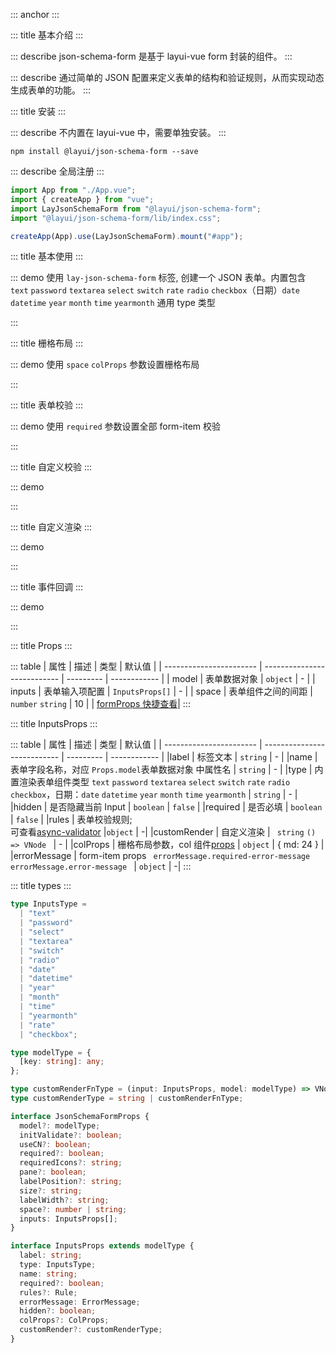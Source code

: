 ::: anchor
:::

::: title 基本介绍
:::

::: describe json-schema-form 是基于 layui-vue form 封装的组件。
:::

::: describe 通过简单的 JSON 配置来定义表单的结构和验证规则，从而实现动态生成表单的功能。
:::

::: title 安装
:::

::: describe 不内置在 layui-vue 中，需要单独安装。
:::

```
npm install @layui/json-schema-form --save
```

::: describe 全局注册
:::

```js
import App from "./App.vue";
import { createApp } from "vue";
import LayJsonSchemaForm from "@layui/json-schema-form";
import "@layui/json-schema-form/lib/index.css";

createApp(App).use(LayJsonSchemaForm).mount("#app");
```

::: title 基本使用
:::

::: demo 使用 `lay-json-schema-form` 标签, 创建一个 JSON 表单。内置包含 `text` `password` `textarea` `select` `switch` `rate` `radio` `checkbox`（日期）`date` `datetime` `year` `month` `time` `yearmonth` 通用 type 类型

<template>
  <lay-json-schema-form :model="form" :inputs="inputs1" ></lay-json-schema-form>
  <lay-button type="primary" @click="submit1">提交</lay-button>
</template>

<script setup>
import { ref, reactive } from 'vue';
import { layer } from '@layui/layer-vue'

const form = reactive({
  name: '凡凡',
  password: '',
  like: '',
  textarea: '',
  switch: true,
  date: '',
  rate: 0,
  radio: 0,
  checkbox: [0]
})

const inputs1 = [
  {
    label: '姓名',
    type: 'text',
    name: "name",
    placeholder: '请输入姓名',
  },
  {
    label: '密码',
    type: 'password',
    name: "password",
    autocomplete: "off",
    placeholder: '请输入密码',
  },
   {
    label: '爱好',
    type: 'select',
    name: "like",
    placeholder: '请选择爱好',
    options: [
      { label: '唱', value: '1' },
      { label: '跳', value: '2' },
      { label: 'rap', value: '3' },
      { label: '篮球', value: '4' }
    ]
  },
  {
    label: '备注',
    type: 'textarea',
    name: "remark",
    placeholder: '请输入备注',
  },
  {
    label: '开关',
    type: 'switch',
    name: "switch",
  },
  {
    label: '评分',
    type: 'rate',
    name: "rate",
  },
  {
    label: '日期',
    type: 'date',
    name: "date",
  },
  {
    label: '单选',
    type: 'radio',
    name: "radio",
    options: [
      {
        label: "运动",
        value: 0,
      },
      {
        label: "编码",
        value: 1,
      },
      {
        label: "运动",
        value: 2,
      },
    ],
  },
  {
    label: '单选-button',
    type: 'radio',
    name: "radio1",
    button: true,
    options: [
      {
        label: "运动",
        value: 0,
      },
      {
        label: "编码",
        value: 1,
      },
      {
        label: "运动",
        value: 2,
      },
    ],
  },
  {
    label: '多选',
    type: 'checkbox',
    name: "checkbox",
    options: [
      {
        label: "运动",
        value: 0,
        skin: "primary"
      },
      {
        label: "编码",
        value: 1,
      },
      {
        label: "运动",
        value: 2,
      },
    ],
  }
]

const submit1 = () => {
  layer.msg(`${JSON.stringify(form)}`, { time: 2000 });
}
</script>

:::

::: title 栅格布局
:::

::: demo 使用 `space` `colProps` 参数设置栅格布局

<template>
  <lay-json-schema-form :space="space" :inputs="inputs2"></lay-json-schema-form>
</template>

<script setup>
import {ref} from 'vue'

const space = ref(20)

const inputs2 = ref([
  {
    label: '栅格布局12',
    name: 'text1',
    type: 'text',
    colProps: {
      md: 12
    }
  },
  {
    label: '栅格布局12',
    name: 'text2',
    type: 'text',
    colProps: {
      md: 12
    }
  },
  {
    label: '栅格布局6',
    name: 'text3',
    type: 'text',
    colProps: {
      md: 6
    }
  },
  {
    label: '栅格布局6',
    name: 'text4',
    type: 'text',
    colProps: {
      md: 6
    }
  },
  {
    label: '栅格布局6',
    name: 'text5',
    type: 'text',
    colProps: {
      md: 6
    }
  },
  {
    label: '栅格布局6',
    name: 'text6',
    type: 'text',
    colProps: {
      md: 6
    }
  }
])

</script>

:::

::: title 表单校验
:::

::: demo 使用 `required` 参数设置全部 form-item 校验

<template>
  <lay-json-schema-form :inputs="inputs3" required></lay-json-schema-form>
</template>

<script setup>
import {ref} from 'vue'
const inputs3 = ref([
  {
    label: '姓名',
    type: 'text',
    name: "name",
    placeholder: '请输入姓名',
  },
  {
    label: '密码',
    type: 'password',
    name: "password",
    autocomplete: "off",
    placeholder: '请输入密码',
  },
])
</script>

:::

::: title 自定义校验
:::

::: demo

<template>
  <lay-json-schema-form :model="form1" ref="formRef1" :inputs="inputs4"></lay-json-schema-form>
  <div style="text-align: center">
    <lay-button @click="submit2" type="primary">提交</lay-button>
    <lay-button @click="reset1">重置表单</lay-button>
    <lay-button @click="clear1">清除校验</lay-button>
  </div>
</template>

<script setup>
import {ref, reactive} from 'vue'

const formRef1 = ref()
const form1 = reactive({
  name: '123',
  password: '',
  rules1: '',
  rules2: ''
})

const inputs4 = ref([
  {
    label: '姓名',
    type: 'text',
    name: "name",
    placeholder: '请输入姓名',
  },
  {
    label: '密码',
    type: 'password',
    name: "password",
    autocomplete: "off",
    placeholder: '通用必填',
    required: true,
  },
  {
    label: 'type-rules',
    type: 'text',
    name: "rules1",
    placeholder: 'type-rules',
    required: true,
    rules: {
      type :  'string',
      min : 1,
      max : 10
    }
  },
  {
    label: 'validator-rules',
    type: 'text',
    name: "rules2",
    placeholder: 'validator-rules',
    required: true,
    rules: {
      validator(rule, value, callback, source, options){
        if (value < 18) {
          callback(new Error(`${rule.field}太过于年轻`));
        } else {
          return true;
        }
      }
    }
  },
])

const submit2 = () => {
  formRef1.value.validate()
}

const reset1 = () => {
  formRef1.value.resetFields()
}

const clear1 = () => {
  formRef1.value.clearValidate()
}
</script>

:::

::: title 自定义渲染
:::

::: demo

<template>
  <lay-json-schema-form :model="form2" :inputs="inputs5">
    <template #string="{input, model}">
      <div style="height: 200px;background-color: var(--button-primary-background-color);">
        <p>input: {{input}}</p>
        <p>model: {{model}}</p>
      </div>
    </template>
  </lay-json-schema-form>
</template>

<script setup>
import {ref, reactive, h} from 'vue'

const form2 = reactive({
  customRender1: 'string'
})

const inputs5 = ref([
  {
    label: '参数为string',
    name: 'customRender1',
    customRender: 'string'
  },
  {
    label: '参数为function',
    name: 'customRender2',
    customRender: (input, model) => h('div', {style: 'height: 200px;background-color: var(--button-primary-background-color);'}, [h('p', {}, 'input: ' + JSON.stringify(input)), h('p', {}, 'model: ' + JSON.stringify(model))])
  }
])
</script>

:::

::: title 事件回调
:::

::: demo

<template>
  model: {{form6}}
  <lay-json-schema-form label-width="200" :model="form6" :inputs="inputs6" />
</template>

<script setup>
import {ref, reactive} from 'vue'

const form6 = reactive({
  input: '',
  select: ''
})

const inputs6 = ref([
  {
    label: '输入框-input事件',
    type: 'text',
    name: 'input',
    onInput: (v) => {
      console.log(v, 'input')
    }
  },
  {
    label: 'select-change事件',
    type: 'select',
    name: 'select',
    options: [
      {
        label: '唱',
        value: '1'
      },
      {
        label: '跳',
        value: '2'
      },
      {
        label: 'rep',
        value: '3'
      },
      {
        label: '篮球',
        value: '4'
      }
    ],
    onChange: (v) => {
      console.log(v, 'select-change')
    }
  }
])

</script>

:::

::: title Props
:::

::: table
| 属性 | 描述 | 类型 | 默认值 |
| ----------------------- | --------------------------- | --------- | ------------ |
| model | 表单数据对象 | `object` | - |
| inputs | 表单输入项配置 | `InputsProps[]` | - |
| space | 表单组件之间的间距 | `number` `string` | 10 |
| [formProps 快捷查看](http://www.layui-vue.com/zh-CN/components/form)|
:::

::: title InputsProps
:::

::: table
| 属性 | 描述 | 类型 | 默认值 |
| ----------------------- | --------------------------- | --------- | ------------ |
|label | 标签文本 | `string` | - |
|name | 表单字段名称，对应 `Props.model`表单数据对象 中属性名 | `string` | - |
|type | 内置渲染表单组件类型 `text` `password` `textarea` `select` `switch` `rate` `radio` `checkbox`，日期：`date` `datetime` `year` `month` `time` `yearmonth` | `string` | - |
|hidden | 是否隐藏当前 Input | `boolean` | `false` |
|required | 是否必填 | `boolean` | `false` |
|rules | 表单校验规则; <br>可查看[async-validator](https://github.com/yiminghe/async-validator) |`object` | -|
|customRender | 自定义渲染 | ` string` `() => VNode ` | - |
|colProps | 栅格布局参数，col 组件[props](http://www.layui-vue.com/zh-CN/components/grid) | `object` | { md: 24 } |
|errorMessage | form-item props ` errorMessage.required-error-message` `errorMessage.error-message ` | `object` | -|
:::

::: title types
:::

```ts
type InputsType =
  | "text"
  | "password"
  | "select"
  | "textarea"
  | "switch"
  | "radio"
  | "date"
  | "datetime"
  | "year"
  | "month"
  | "time"
  | "yearmonth"
  | "rate"
  | "checkbox";

type modelType = {
  [key: string]: any;
};

type customRenderFnType = (input: InputsProps, model: modelType) => VNode;
type customRenderType = string | customRenderFnType;

interface JsonSchemaFormProps {
  model?: modelType;
  initValidate?: boolean;
  useCN?: boolean;
  required?: boolean;
  requiredIcons?: string;
  pane?: boolean;
  labelPosition?: string;
  size?: string;
  labelWidth?: string;
  space?: number | string;
  inputs: InputsProps[];
}

interface InputsProps extends modelType {
  label: string;
  type: InputsType;
  name: string;
  required?: boolean;
  rules?: Rule;
  errorMessage: ErrorMessage;
  hidden?: boolean;
  colProps?: ColProps;
  customRender?: customRenderType;
}
```
